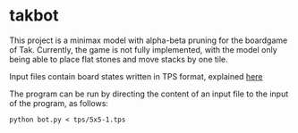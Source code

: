 # takbot
This project is a minimax model with alpha-beta pruning for the boardgame of Tak. Currently, the game is not fully implemented, with the model only being able to place flat stones and move stacks by one tile.

Input files contain board states written in TPS format, explained [here](https://www.reddit.com/r/Tak/wiki/tak_positional_system)

The program can be run by directing the content of an input file to the input of the program, as follows:
```
python bot.py < tps/5x5-1.tps
```
